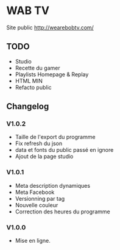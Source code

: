# WAB TV

Site public http://wearebobtv.com/

## TODO
- Studio
- Recette du gamer
- Playlists Homepage & Replay
- HTML MIN
- Refacto public

## Changelog

### V1.0.2
- Taille de l'export du programme
- Fix refresh du json
- data et fonts du public passé en ignore
- Ajout de la page studio
### V1.0.1
- Meta description dynamiques
- Meta Facebook
- Versionning par tag
- Nouvelle couleur
- Correction des heures du programme
### V1.0.0
- Mise en ligne.